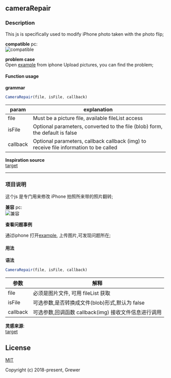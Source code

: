 ## cameraRepair

### Description
  
This js is specifically used to modify iPhone photo taken with the photo flip;  

**compatible**
pc:  
![compatible](https://img.shields.io/badge/IE-%3E10-brightgreen.svg)



**problem case**  
Open [example](https://grewer.github.io/appleCameraFix/example/) from iphone 
Upload pictures, you can find the problem;  


#### Function usage  

**grammar**  
```js
CameraRepair(file, isFile, callback)
```  
 
param | explanation  
------|----------  
file | Must be a picture file, available fileList access 
isFile | Optional parameters, converted to the file (blob) form, the default is false
callback | Optional parameters, callback callback (img) to receive file information to be called

**Inspiration source**  
[target](https://stackoverflow.com/questions/7584794/accessing-jpeg-exif-rotation-data-in-javascript-on-the-client-side)  

-----

### 项目说明 

这个js 是专门用来修改 iPhone 拍照所来带的照片翻转;


**兼容**
pc:  
![兼容](https://img.shields.io/badge/IE-%3E10-brightgreen.svg)


**查看问题事例**  
 
通过iphone 打开[example](https://grewer.github.io/appleCameraFix/example/),
上传图片,可发现问题所在;  


#### 用法  

**语法**  
```js
CameraRepair(file, isFile, callback)
```


参数 | 解释  
------|----------  
file | 必须是图片文件, 可用 fileList 获取  
isFile | 可选参数,是否转换成文件(blob)形式,默认为 false 
callback | 可选参数,回调函数 callback(img) 接收文件信息进行调用  

**灵感来源**:   
[target](https://stackoverflow.com/questions/7584794/accessing-jpeg-exif-rotation-data-in-javascript-on-the-client-side)  

## License

[MIT](http://opensource.org/licenses/MIT)

Copyright (c) 2018-present, Grewer